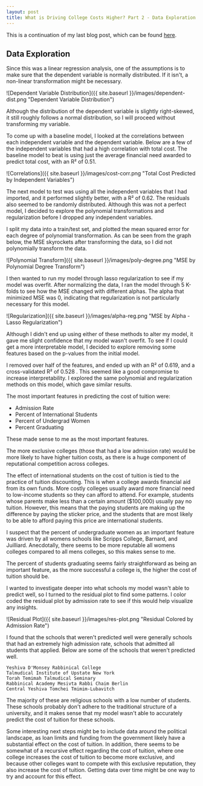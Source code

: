 ```yaml
---
layout: post
title: What is Driving College Costs Higher? Part 2 - Data Exploration and Analysis
---
```


This is a continuation of my last blog post, which can be found [here](https://kstern31.github.io/CollegeCosts-Part1/).

## Data Exploration ##
Since this was a linear regression analysis, one of the assumptions is to make sure that the dependent variable is normally
distributed. If it isn't, a non-linear transformation might be necessary.

![Dependent Variable Distribution]({{ site.baseurl }}/images/dependent-dist.png "Dependent Variable Distribution")

Although the distribution of the dependent variable is slightly right-skewed, it still roughly follows a normal distribution, so I will proceed without transforming my variable.

To come up with a baseline model, I looked at the correlations between each independent variable and the dependent variable. Below are a few of the independent variables that had a high correlation with total cost. The baseline model to beat is using just the average financial need awarded to predict total cost, with an R² of 0.51.

![Correlations]({{ site.baseurl }}/images/cost-corr.png "Total Cost Predicted by Independent Variables")

The next model to test was using all the independent variables that I had imported, and it performed slightly better, with a R² of 0.62. The residuals also seemed to be randomly distributed. Although this was not a perfect model, I decided to explore the polynomial transformations and regularization before I dropped any independent variables.

I split my data into a train/test set, and plotted the mean squared error for each degree of polynomial transformation. As can be seen from the graph below, the MSE skyrockets after transforming the data, so I did not polynomially transform the data.

![Polynomial Transform]({{ site.baseurl }}/images/poly-degree.png "MSE by Polynomial Degree Transform")

I then wanted to run my model through lasso regularization to see if my model was overfit. After normalizing the data, I ran the model through 5 K-folds to see how the MSE changed with different alphas. The alpha that minimized MSE was 0, indicating that regularization is not particularly necessary for this model.

![Regularization]({{ site.baseurl }}/images/alpha-reg.png "MSE by Alpha - Lasso Regularization")

Although I didn't end up using either of these methods to alter my model, it gave me slight confidence that my model wasn't overfit. To see if I could get a more interpretable model, I decided to explore removing some features based on the p-values from the initial model.

I removed over half of the features, and ended up with an R² of 0.619, and a cross-validated R² of 0.528 . This seemed like a good compromise to increase interpretability. I explored the same polynomial and regularization methods on this model, which gave similar results.

The most important features in predicting the cost of tuition were:
* Admission Rate
* Percent of International Students
* Percent of Undergrad Women
* Percent Graduating

These made sense to me as the most important features. 

The more exclusive colleges (those that had a low admission rate) would be more likely to have higher tuition costs, as there is a huge component of reputational competition across colleges.

The effect of international students on the cost of tuition is tied to the practice of tuition discounting. This is when a college awards financial aid from its own funds. More costly colleges usually award more financial need to low-income students so they can afford to attend. For example, students whose parents make less than a certain amount ($100,000) usually pay no tuition. However, this means that the paying students are making up the difference by paying the sticker price, and the students that are most likely to be able to afford paying this price are international students.

I suspect that the percent of undergraduate women as an important feature was driven by all womens schools like Scripps College, Barnard, and Juilliard. Anecdotally, there seems to be more reputable all womens colleges compared to all mens colleges, so this makes sense to me.

The percent of students graduating seems fairly straightforward as being an important feature, as the more successful a college is, the higher the cost of tuition should be.

I wanted to investigate deeper into what schools my model wasn't able to predict well, so I turned to the residual plot to find some patterns. I color coded the residual plot by admission rate to see if this would help visualize any insights.

![Residual Plot]({{ site.baseurl }}/images/res-plot.png "Residual Colored by Admission Rate")

I found that the schools that weren't predicted well were generally schools that had an extremely high admission rate, schools that admitted all students that applied. Below are some of the schools that weren't predicted well.

```
Yeshiva D'Monsey Rabbinical College	
Talmudical Institute of Upstate New York	
Torah Temimah Talmudical Seminary	
Rabbinical Academy Mesivta Rabbi Chaim Berlin	
Central Yeshiva Tomchei Tmimim-Lubavitch	
```

The majority of these are religious schools with a low number of students. These schools probably don't adhere to the traditional structure of a university, and it makes sense that my model wasn't able to accurately predict the cost of tuition for these schools. 

Some interesting next steps might be to include data around the political landscape, as loan limits and funding from the government likely have a substantial effect on the cost of tuition. In addition, there seems to be somewhat of a recursive effect regarding the cost of tuition, where one college increases the cost of tuition to become more exclusive, and because other colleges want to compete with this exclusive reputation, they also increase the cost of tuition. Getting data over time might be one way to try and account for this effect.







